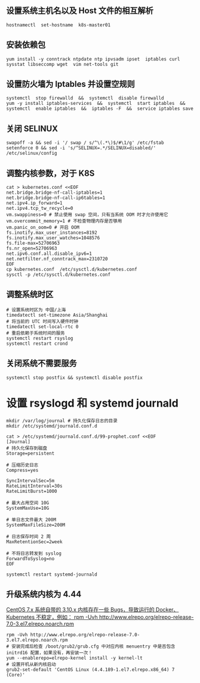 ## 设置系统主机名以及 Host 文件的相互解析
```shell
hostnamectl  set-hostname  k8s-master01
```


## 安装依赖包
```shell
yum install -y conntrack ntpdate ntp ipvsadm ipset  iptables curl sysstat libseccomp wget  vim net-tools git
```

## 设置防火墙为 Iptables 并设置空规则

```shell
systemctl  stop firewalld  &&  systemctl  disable firewalld
yum -y install iptables-services  &&  systemctl  start iptables  &&  systemctl  enable iptables  &&  iptables -F  &&  service iptables save
```

## 关闭 SELINUX

```she
swapoff -a && sed -i '/ swap / s/^\(.*\)$/#\1/g' /etc/fstab
setenforce 0 && sed -i 's/^SELINUX=.*/SELINUX=disabled/' /etc/selinux/config
```

## 调整内核参数，对于 K8S

```she
cat > kubernetes.conf <<EOF
net.bridge.bridge-nf-call-iptables=1
net.bridge.bridge-nf-call-ip6tables=1
net.ipv4.ip_forward=1
net.ipv4.tcp_tw_recycle=0
vm.swappiness=0 # 禁止使用 swap 空间，只有当系统 OOM 时才允许使用它
vm.overcommit_memory=1 # 不检查物理内存是否够用
vm.panic_on_oom=0 # 开启 OOM	
fs.inotify.max_user_instances=8192
fs.inotify.max_user_watches=1048576
fs.file-max=52706963
fs.nr_open=52706963
net.ipv6.conf.all.disable_ipv6=1
net.netfilter.nf_conntrack_max=2310720
EOF
cp kubernetes.conf  /etc/sysctl.d/kubernetes.conf
sysctl -p /etc/sysctl.d/kubernetes.conf
```

## 调整系统时区

	# 设置系统时区为 中国/上海
	timedatectl set-timezone Asia/Shanghai
	# 将当前的 UTC 时间写入硬件时钟
	timedatectl set-local-rtc 0
	# 重启依赖于系统时间的服务
	systemctl restart rsyslog 
	systemctl restart crond
## 关闭系统不需要服务

```she
systemctl stop postfix && systemctl disable postfix
```

# 设置 rsyslogd 和 systemd journald
```shell
mkdir /var/log/journal # 持久化保存日志的目录
mkdir /etc/systemd/journald.conf.d

cat > /etc/systemd/journald.conf.d/99-prophet.conf <<EOF
[Journal]
# 持久化保存到磁盘
Storage=persistent

# 压缩历史日志
Compress=yes

SyncIntervalSec=5m
RateLimitInterval=30s
RateLimitBurst=1000

# 最大占用空间 10G
SystemMaxUse=10G

# 单日志文件最大 200M
SystemMaxFileSize=200M

# 日志保存时间 2 周
MaxRetentionSec=2week

# 不将日志转发到 syslog
ForwardToSyslog=no
EOF

systemctl restart systemd-journald
```
## 升级系统内核为 4.44
<u>CentOS 7.x 系统自带的 3.10.x 内核存在一些 Bugs，导致运行的 Docker、Kubernetes 不稳定，例如： rpm -Uvh http://www.elrepo.org/elrepo-release-7.0-3.el7.elrepo.noarch.rpm</u>

```shell
rpm -Uvh http://www.elrepo.org/elrepo-release-7.0-3.el7.elrepo.noarch.rpm
# 安装完成后检查 /boot/grub2/grub.cfg 中对应内核 menuentry 中是否包含 initrd16 配置，如果没有，再安装一次！
yum --enablerepo=elrepo-kernel install -y kernel-lt
# 设置开机从新内核启动
grub2-set-default 'CentOS Linux (4.4.189-1.el7.elrepo.x86_64) 7 (Core)'
```


